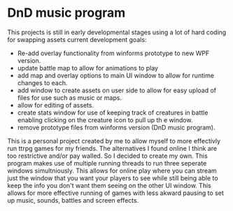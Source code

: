 # DnD music program

This projects is still in early developmental stages using a lot of hard coding for swapping assets
current development goals:
  * Re-add overlay functionality from winforms prototype to new WPF version.
  * update battle map to allow for animations to play
  * add map and overlay options to main UI window to allow for runtime changes to each.
  * add window to create assets on user side to allow for easy upload of files for use such as music or maps.
  * allow for editing of assets.
  * create stats window for use of keeping track of creatures in battle enabling clicking on the creature icon to pull up th e window.
  * remove prototype files from winforms version (DnD music program).

This is a personal project created by me to allow myself to more effectivly run ttrpg games for my friends. The alternatives I found online I think are too restrictive and/or pay walled. So I decided to create my own. This program makes use of multiple running threads to run three seperate windows simultniously. This allows for online play where you can stream just the window that you want your players to see while still being able to keep the info you don't want them seeing on the other UI window. This allows for more effective running of games with less akward pausing to set up music, sounds, battles and screen effects.
